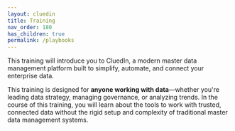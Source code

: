 ```yaml
---
layout: cluedin
title: Training
nav_order: 180
has_children: true
permalink: /playbooks
---
```


This training will introduce you to CluedIn, a modern master data management platform built to simplify, automate, and connect your enterprise data.

This training is designed for **anyone working with data**—whether you're leading data strategy, managing governance, or analyzing trends. In the course of this training, you will learn about the tools to work with trusted, connected data without the rigid setup and complexity of traditional master data management systems.